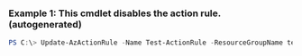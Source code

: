 ### Example 1: This cmdlet disables the action rule.  (autogenerated)
```powershell
PS C:\> Update-AzActionRule -Name Test-ActionRule -ResourceGroupName test-rg -Status Disabled
```

